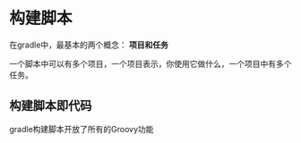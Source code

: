 # 构建脚本

在gradle中，最基本的两个概念：
    **项目和任务**

一个脚本中可以有多个项目，一个项目表示，你使用它做什么，一个项目中有多个任务。

## 构建脚本即代码

gradle构建脚本开放了所有的Groovy功能
